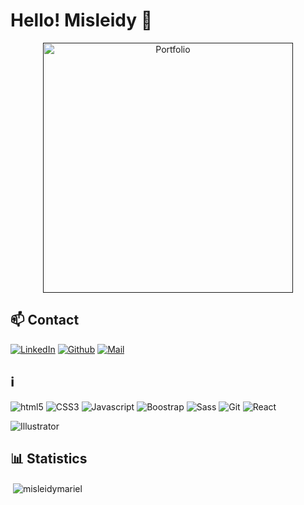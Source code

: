 # Hello! Misleidy 👋


<div align="center">

<a href="" target="_blank"><img alt="Portfolio" src="https://roc21cdn-roc21.netdna-ssl.com/blog/wp-content/uploads/2020/04/tendencias-de-diseno-web-1.jpg" width="400"/></a>

</div>
 
 
 ## 📫 Contact

<p align="left" >

<a href="https://www.linkedin.com/in/misleidy-ramirez-041130113/" target="_blank"><img alt="LinkedIn" src="https://img.shields.io/badge/linkedin-%230077B5.svg?&style=for-the-badge&logo=linkedin&logoColor=white" /></a>
<a href="https://github.com/misleidymariel" target="_blank"><img alt="Github" src="https://img.shields.io/badge/GitHub-%2312100E.svg?&style=for-the-badge&logo=Github&logoColor=white" /></a>
<a href="mailto:misleidy420@gmail.com" target="_blank"><img alt="Mail" src="https://img.shields.io/badge/gmail-D14836?&style=for-the-badge&logo=gmail&logoColor=white" /></a>
</p>

## :information_source: 
<p>
<img alt="html5" src="https://img.shields.io/badge/-HTML5-E34F26?style=flat-square&logo=html5&logoColor=white" />
<img alt="CSS3" src="https://img.shields.io/badge/-CSS3-006DB7?style=flat-square&logo=css3&logoColor=white" />
<img alt="Javascript" src="https://img.shields.io/badge/-Javascript-EFD81D?style=flat-square&logo=javascript&logoColor=white" />
<img alt="Boostrap" src="https://img.shields.io/badge/-Bootstrap-7A11F0?style=flat-square&logo=bootstrap&logoColor=white" />
<img alt="Sass" src="https://img.shields.io/badge/-Sass-CC6699?style=flat-square&logo=sass&logoColor=white" />
<img alt="Git" src="https://img.shields.io/badge/-Git-F05032?style=flat-square&logo=git&logoColor=white" />
<img alt="React" src="https://img.shields.io/badge/-React-45b8d8?style=flat-square&logo=react&logoColor=white" />
</p>

<p>
<img alt="Illustrator" src="https://img.shields.io/badge/Adobe%20Illustrator-FF9A00?style=for-the-badge&logo=adobe%20illustrator&logoColor=white" />
<img alt="" src="https://img.shields.io/badge/Figma-F24E1E?style=for-the-badge&logo=figma&logoColor=white" />
<img alt="" src="https://img.shields.io/badge/Adobe%20Photoshop-31A8FF?style=for-the-badge&logo=Adobe%20Photoshop&logoColor=black" />
<img alt="" src="https://img.shields.io/badge/Behance-0054F7?style=for-the-badge&logo=behance&logoColor=white" />
</p>

## :bar_chart: Statistics
<p>&nbsp;<img align="center" src="https://github-readme-stats.vercel.app/api?username=misleidymariel&show_icons=true&locale=en" alt="misleidymariel" /></p>
<div align="center">


<!--
**misleidymariel/misleidymariel** is a ✨ _special_ ✨ repository because its `README.md` (this file) appears on your GitHub profile.

Here are some ideas to get you started:

- 🔭 I’m currently working on ...
- 🌱 I’m currently learning ...
- 👯 I’m looking to collaborate on ...
- 🤔 I’m looking for help with ...
- 💬 Ask me about ...
- 📫 How to reach me: ...
- 😄 Pronouns: ...
- ⚡ Fun fact: ...
-->
